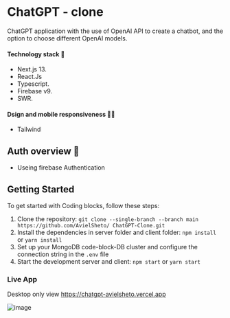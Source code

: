 # ChatGPT - clone
ChatGPT application with the use of OpenAI API to create a chatbot, and the option to choose different OpenAI models.

#### Technology stack 🧰
- Next.js 13.
- React.Js
- Typescript.
- Firebase v9.
- SWR.

#### Dsign and mobile responsiveness 🎨📱 
- Tailwind 

## Auth overview 🔐
- Useing firebase Authentication

## Getting Started
To get started with Coding blocks, follow these steps:
1. Clone the repository: `git clone --single-branch --branch main https://github.com/AvielSheto/
ChatGPT-Clone.git`
2. Install the dependencies in server folder and client folder: `npm install` or `yarn install`
3. Set up your MongoDB code-block-DB cluster and configure the connection string in the `.env` file
4. Start the development server and client: `npm start` or `yarn start`

### Live App
Desktop only view
https://chatgpt-avielsheto.vercel.app

![image](https://user-images.githubusercontent.com/94540100/221373237-6ccb78d1-8a38-4d9d-a314-7c07c7b6b66f.png)

